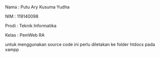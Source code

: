Nama  : Putu Ary Kusuma Yudha

NIM   : 119140098

Prodi : Teknik Informatika

Kelas : PemWeb RA

untuk menggunakan source code ini perlu diletakan ke folder htdocs pada xampp
